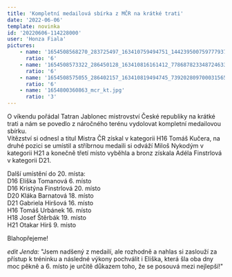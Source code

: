 ```yaml
---
title: 'Kompletní medailová sbírka z MČR na krátké trati'
date: '2022-06-06'
template: novinka
id: '20220606-114228000'
user: 'Honza Fiala'
pictures:
    - name: '1654508568270_283725497_163410759494751_1442395007597779375_n.jpg'
      ratio: '6'
    - name: '1654508573322_286450128_163410816161412_7786878233487246334_n.jpg'
      ratio: '6'
    - name: '1654508575055_286402157_163410819494745_7392028097000315656_n.jpg'
      ratio: '6'
    - name: '1654800360863_mcr_kt.jpg'
      ratio: '3'
---
```

O víkendu pořádal Tatran Jablonec mistrovství České republiky na krátké trati a nám se povedlo z náročného terénu vydolovat kompletní medailovou sbírku.  
Vítězství si odnesl a titul Mistra ČR získal v kategorii H16 Tomáš Kučera, na druhé pozici se umístil a stříbrnou medaili si odváží Miloš Nykodým v kategorii H21 a konečně třetí místo vyběhla a bronz získala Adéla Finstrlová v kategorii D21.

Další umístění do 20. místa:  
D16 Eliška Tomanová 6. místo  
D16 Kristýna Finstrlová 20. místo  
D20 Kláka Barnatová 18. místo  
D21 Gabriela Hiršová 16. místo  
H16 Tomáš Urbánek 16. místo  
H18 Josef Štěrbák 19. místo  
H21 Otakar Hirš 9. místo

Blahopřejeme!

*edit Jenda:* "Jsem nadšený z medailí, ale rozhodně a nahlas si zaslouží za přístup k tréninku a následné výkony pochválit i Eliška, která šla oba dny moc pěkně a 6. místo je určitě důkazem toho, že se posouvá mezi nejlepší!"
